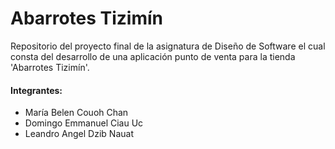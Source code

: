 # Abarrotes Tizimín

Repositorio del proyecto final de la asignatura de Diseño de Software el cual consta del desarrollo de una aplicación punto de venta para la tienda 'Abarrotes Tizimín'.

#### Integrantes:

- María Belen Couoh Chan
- Domingo Emmanuel Ciau Uc
- Leandro Angel Dzib Nauat
